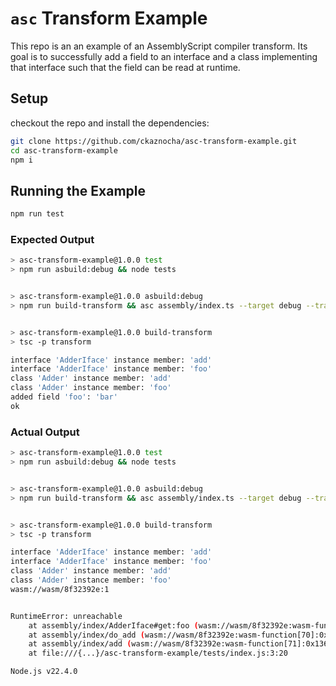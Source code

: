 # `asc` Transform Example

This repo is an an example of an AssemblyScript compiler transform. Its goal
is to successfully add a field to an interface and a class implementing that
interface such that the field can be read at runtime.

## Setup

checkout the repo and install the dependencies:

```bash
git clone https://github.com/ckaznocha/asc-transform-example.git
cd asc-transform-example
npm i
```

## Running the Example

```bash
npm run test
```

### Expected Output

```bash
> asc-transform-example@1.0.0 test
> npm run asbuild:debug && node tests


> asc-transform-example@1.0.0 asbuild:debug
> npm run build-transform && asc assembly/index.ts --target debug --transform ./build/transform.mjs


> asc-transform-example@1.0.0 build-transform
> tsc -p transform

interface 'AdderIface' instance member: 'add'
interface 'AdderIface' instance member: 'foo'
class 'Adder' instance member: 'add'
class 'Adder' instance member: 'foo'
added field 'foo': 'bar'
ok
```

### Actual Output

```bash
> asc-transform-example@1.0.0 test
> npm run asbuild:debug && node tests


> asc-transform-example@1.0.0 asbuild:debug
> npm run build-transform && asc assembly/index.ts --target debug --transform ./build/transform.mjs


> asc-transform-example@1.0.0 build-transform
> tsc -p transform

interface 'AdderIface' instance member: 'add'
interface 'AdderIface' instance member: 'foo'
class 'Adder' instance member: 'add'
class 'Adder' instance member: 'foo'
wasm://wasm/8f32392e:1


RuntimeError: unreachable
    at assembly/index/AdderIface#get:foo (wasm://wasm/8f32392e:wasm-function[53]:0x1070)
    at assembly/index/do_add (wasm://wasm/8f32392e:wasm-function[70]:0x12fd)
    at assembly/index/add (wasm://wasm/8f32392e:wasm-function[71]:0x1360)
    at file:///{...}/asc-transform-example/tests/index.js:3:20

Node.js v22.4.0
```
